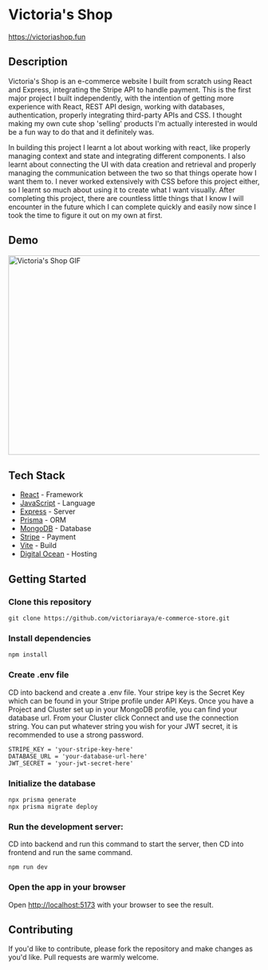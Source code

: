 # Victoria's Shop

https://victoriashop.fun

## Description

Victoria's Shop is an e-commerce website I built from scratch using React and Express, integrating the Stripe API to handle payment. This is the first major project I built independently, with the intention of getting more experience with React, REST API design, working with databases, authentication, properly integrating third-party APIs and CSS. I thought making my own cute shop 'selling' products I'm actually interested in would be a fun way to do that and it definitely was.

In building this project I learnt a lot about working with react, like properly managing context and state and integrating different components. I also learnt about connecting the UI with data creation and retrieval and properly managing the communication between the two so that things operate how I want them to. I never worked extensively with CSS before this project either, so I learnt so much about using it to create what I want visually. After completing this project, there are countless little things that I know I will encounter in the future which I can complete quickly and easily now since I took the time to figure it out on my own at first. 

## Demo

<img src="./frontend/src/images/victoriashop.gif" alt="Victoria's Shop GIF" width="600" height="400">


## Tech Stack

- [React](https://react.dev/) - Framework
- [JavaScript](https://developer.mozilla.org/en-US/docs/Web/JavaScript) - Language
- [Express](https://expressjs.com/) - Server
- [Prisma](https://www.prisma.io/) - ORM
- [MongoDB](https://www.mongodb.com/) - Database
- [Stripe](https://stripe.com/) - Payment
- [Vite](https://vitejs.dev/) - Build
- [Digital Ocean](https://www.digitalocean.com/) - Hosting

## Getting Started

### Clone this repository

    git clone https://github.com/victoriaraya/e-commerce-store.git

### Install dependencies

    npm install

### Create .env file

CD into backend and create a .env file. Your stripe key is the Secret Key which can be found in your Stripe profile under API Keys. Once you have a Project and Cluster set up in your MongoDB profile, you can find your database url. From your Cluster click Connect and use the connection string. You can put whatever string you wish for your JWT secret, it is recommended to use a strong password. 

    STRIPE_KEY = 'your-stripe-key-here'
    DATABASE_URL = 'your-database-url-here'
    JWT_SECRET = 'your-jwt-secret-here'

### Initialize the database

    npx prisma generate
    npx prisma migrate deploy

### Run the development server:

CD into backend and run this command to start the server, then CD into frontend and run the same command. 

    npm run dev

### Open the app in your browser

Open [http://localhost:5173](http://localhost:5173) with your browser to see the result.

## Contributing

If you'd like to contribute, please fork the repository and make changes as you'd like. Pull requests are warmly welcome.